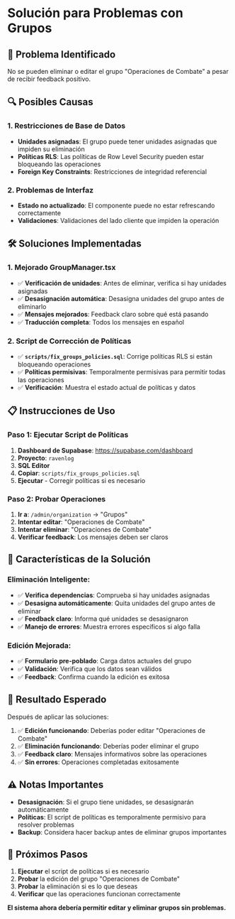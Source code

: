 # Solución para Problemas con Grupos

## 🚨 Problema Identificado
No se pueden eliminar o editar el grupo "Operaciones de Combate" a pesar de recibir feedback positivo.

## 🔍 Posibles Causas

### **1. Restricciones de Base de Datos**
- **Unidades asignadas**: El grupo puede tener unidades asignadas que impiden su eliminación
- **Políticas RLS**: Las políticas de Row Level Security pueden estar bloqueando las operaciones
- **Foreign Key Constraints**: Restricciones de integridad referencial

### **2. Problemas de Interfaz**
- **Estado no actualizado**: El componente puede no estar refrescando correctamente
- **Validaciones**: Validaciones del lado cliente que impiden la operación

## 🛠️ Soluciones Implementadas

### **1. Mejorado GroupManager.tsx**
- ✅ **Verificación de unidades**: Antes de eliminar, verifica si hay unidades asignadas
- ✅ **Desasignación automática**: Desasigna unidades del grupo antes de eliminarlo
- ✅ **Mensajes mejorados**: Feedback claro sobre qué está pasando
- ✅ **Traducción completa**: Todos los mensajes en español

### **2. Script de Corrección de Políticas**
- ✅ **`scripts/fix_groups_policies.sql`**: Corrige políticas RLS si están bloqueando operaciones
- ✅ **Políticas permisivas**: Temporalmente permisivas para permitir todas las operaciones
- ✅ **Verificación**: Muestra el estado actual de políticas y datos

## 📋 Instrucciones de Uso

### **Paso 1: Ejecutar Script de Políticas**
1. **Dashboard de Supabase**: https://supabase.com/dashboard
2. **Proyecto**: `ravenlog`
3. **SQL Editor**
4. **Copiar**: `scripts/fix_groups_policies.sql`
5. **Ejecutar** - Corregir políticas si es necesario

### **Paso 2: Probar Operaciones**
1. **Ir a**: `/admin/organization` → "Grupos"
2. **Intentar editar**: "Operaciones de Combate"
3. **Intentar eliminar**: "Operaciones de Combate"
4. **Verificar feedback**: Los mensajes deben ser claros

## 🔧 Características de la Solución

### **Eliminación Inteligente:**
- ✅ **Verifica dependencias**: Comprueba si hay unidades asignadas
- ✅ **Desasigna automáticamente**: Quita unidades del grupo antes de eliminar
- ✅ **Feedback claro**: Informa qué unidades se desasignaron
- ✅ **Manejo de errores**: Muestra errores específicos si algo falla

### **Edición Mejorada:**
- ✅ **Formulario pre-poblado**: Carga datos actuales del grupo
- ✅ **Validación**: Verifica que los datos sean válidos
- ✅ **Feedback**: Confirma cuando la edición es exitosa

## 🎯 Resultado Esperado

Después de aplicar las soluciones:

1. ✅ **Edición funcionando**: Deberías poder editar "Operaciones de Combate"
2. ✅ **Eliminación funcionando**: Deberías poder eliminar el grupo
3. ✅ **Feedback claro**: Mensajes informativos sobre las operaciones
4. ✅ **Sin errores**: Operaciones completadas exitosamente

## ⚠️ Notas Importantes

- **Desasignación**: Si el grupo tiene unidades, se desasignarán automáticamente
- **Políticas**: El script de políticas es temporalmente permisivo para resolver problemas
- **Backup**: Considera hacer backup antes de eliminar grupos importantes

## 🚀 Próximos Pasos

1. **Ejecutar** el script de políticas si es necesario
2. **Probar** la edición del grupo "Operaciones de Combate"
3. **Probar** la eliminación si es lo que deseas
4. **Verificar** que las operaciones funcionan correctamente

**El sistema ahora debería permitir editar y eliminar grupos sin problemas.**

